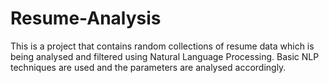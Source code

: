 # Resume-Analysis

This is a project that contains random collections of resume data which is being analysed and filtered using Natural Language Processing. Basic NLP techniques are used and the parameters are analysed accordingly.

